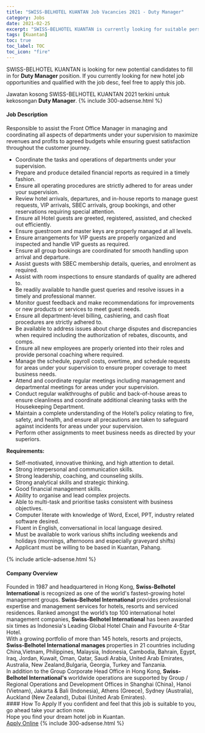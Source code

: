```yaml
---
title: "SWISS-BELHOTEL KUANTAN Job Vacancies 2021 - Duty Manager" 
category: Jobs 
date: 2021-02-25 
excerpt: "SWISS-BELHOTEL KUANTAN is currently looking for suitable person to fill in the Duty Manager which positioned at Kuantan" 
tags: [Kuantan] 
toc: true 
toc_label: TOC 
toc_icon: "fire" 
--- 
```


<p>SWISS-BELHOTEL KUANTAN is looking for new potential candidates to fill in for <b>Duty Manager</b> position. If you currently looking for new hotel job opportunities and qualified with the job desc, feel free to apply this job.
</p>Jawatan kosong SWISS-BELHOTEL KUANTAN 2021 terkini untuk kekosongan <b>Duty Manager</b>. 
{% include 300-adsense.html %} 
<div><div><h4>Job Description</h4></div><div><div><span><div><p>Responsible to assist the Front Office Manager in&#160;managing and coordinating all aspects of departments under your supervision to maximize revenues and profits to agreed budgets while ensuring guest satisfaction throughout the customer journey.&#160;</p><ul><li>Coordinate the tasks and operations of departments under your supervision.</li><li>Prepare and produce detailed financial reports as required in a timely fashion.</li><li>Ensure all operating procedures are strictly adhered to for areas under your supervision.</li><li>Review hotel arrivals, departures, and in-house reports to manage guest requests, VIP arrivals, SBEC arrivals, group bookings, and other reservations requiring special attention.</li><li>Ensure all Hotel guests are greeted, registered, assisted, and checked out efficiently.</li><li>Ensure guestroom and master keys are properly managed at all levels.</li><li>Ensure arrangements for VIP guests are properly organized and inspected and handle VIP guests as required.</li><li>Ensure all group bookings are coordinated for smooth handling upon arrival and departure.</li><li>Assist guests with SBEC membership details, queries, and enrolment as required.</li><li>Assist with room inspections to ensure standards of quality are adhered to.</li><li>Be readily available to handle guest queries and resolve issues in a timely and professional manner.</li><li>Monitor guest feedback and make recommendations for improvements or new products or services to meet guest needs.</li><li>Ensure all department-level billing, cashiering, and cash float procedures are strictly adhered to.</li><li>Be available to address issues about charge disputes and discrepancies when required including the authorization of rebates, discounts, and comps.</li><li>Ensure all new employees are properly oriented into their roles and provide personal coaching where required.</li><li>Manage the schedule, payroll costs, overtime, and schedule requests for areas under your supervision to ensure proper coverage to meet business needs.</li><li>Attend and coordinate regular meetings including management and departmental meetings for areas under your supervision.</li><li>Conduct regular walkthroughs of public and back-of-house areas to ensure cleanliness and coordinate additional cleaning tasks with the Housekeeping Department.</li><li>Maintain a complete understanding of the Hotel&#8217;s policy relating to fire, safety, and health, and ensure all precautions are taken to safeguard against incidents for areas under your supervision.</li><li>Perform other assignments to meet business needs as directed by your superiors.</li></ul><p><strong>Requirements:</strong></p><ul><li>Self-motivated, innovative thinking, and high attention to detail.</li><li>Strong interpersonal and communication skills.</li><li>Strong leadership, coaching, and counseling skills.</li><li>Strong analytical skills and strategic thinking.</li><li>Good financial management skills.</li><li>Ability to organise and lead complex projects.</li><li>Able to multi-task and prioritise tasks consistent with business objectives.</li><li>Computer literate with knowledge of Word, Excel, PPT, industry related software desired.</li><li>Fluent in English, conversational in local language desired.</li><li>Must be available to work various shifts including weekends and holidays (mornings, afternoons and&#160;especially graveyard shifts)</li><li>Applicant must be willing to be based in Kuantan, Pahang.</li></ul></div></span></div></div></div> 
{% include article-adsense.html %} 
<div><div><h4>Company Overview</h4></div><div><div><span><div><div>
<div>Founded in 1987 and headquartered in Hong Kong, <strong>Swiss-Belhotel International</strong> is recognized as one of the world's fastest-growing hotel management groups. <strong>Swiss-Belhotel International</strong> provides professional expertise and management services for hotels, resorts and serviced residences. Ranked amongst the world&#8217;s top 100 international hotel management companies, <strong>Swiss-Belhotel International</strong> has been awarded six times as Indonesia's Leading Global Hotel Chain and Favourite 4-Star Hotel.</div>
<div>With a growing portfolio of more than 145 hotels, resorts and projects, <strong>Swiss-Belhotel International manages </strong>properties in 21 countries including China,Vietnam, Philippines, Malaysia, Indonesia, Cambodia, Bahrain, Egypt, Iraq, Jordan, Kuwait, Oman, Qatar, Saudi Arabia, United Arab Emirates, Australia, New Zealand,Bulgaria, Georgia, Turkey and Tanzania.</div>
<div>In addition to the Group Corporate Head Office in Hong Kong, <strong>Swiss-Belhotel International's</strong> worldwide operations are supported by Group / Regional Operations and Development Offices in Shanghai (China), Hanoi (Vietnam), Jakarta &amp; Bali (Indonesia), Athens (Greece), Sydney (Australia), Auckland (New Zealand), Dubai (United Arab Emirates).</div>
</div></div></span></div></div></div> 
#### How To Apply 
If you confident and feel that this job is suitable to you, go ahead take your action now. <br/> 
Hope you find your dream hotel job in Kuantan. <br/> 
<a href="https://www.jobstreet.com.my/en/job/duty-manager-4488891?jobId=jobstreet-my-job-4488891" class="btn btn--info" target="_blank" rel="nofollow noopenner">Apply Online</a> 
{% include 300-adsense.html %} 